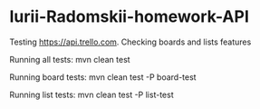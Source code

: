 # Iurii-Radomskii-homework-API

Testing https://api.trello.com. Checking boards and lists features


Running all tests: mvn clean test

Running board tests: mvn clean test -P board-test

Running list tests: mvn clean test -P list-test
